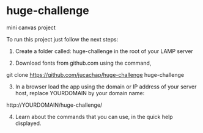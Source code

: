 # huge-challenge
mini canvas project

To run this project just follow the next steps:

1. Create a folder called: huge-challenge in the root of your LAMP server

2. Download fonts from github.com using the command,

git clone https://github.com/jucachap/huge-challenge huge-challenge

3. In a browser load the app using the domain or IP address of your server host, 
replace YOURDOMAIN by your domain name:

http://YOURDOMAIN/huge-challenge/

4. Learn about the commands that you can use, in the quick help displayed.
